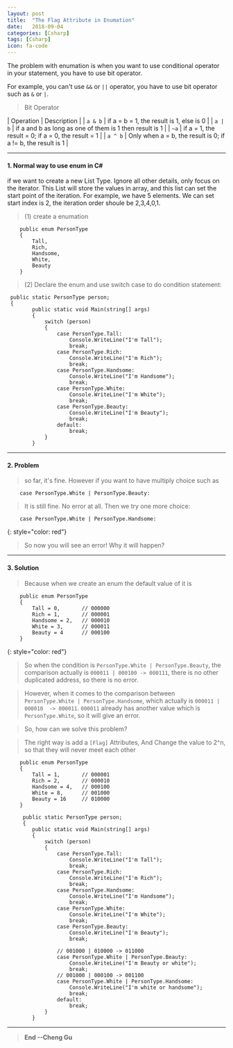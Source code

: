 ```yaml
---
layout: post
title:  "The Flag Attribute in Enumation"
date:   2018-09-04 
categories: [Csharp]
tags: [Csharp]
icon: fa-code
---
```


The problem with enumation is when you want to use conditional operator in your statement, you have to use bit operator.

For example, you can't use `&&` or `||` operator, you have to use bit operator such as `&` or `|`.

>Bit Operator

| Operation | Description |
| `a & b` | if a = b = 1, the result is 1, else is 0 |
| `a | b` | if a and b as long as one of them is 1 then result is 1 |
| `~a` | if a = 1, the result = 0; if a = 0, the result = 1 |
| `a ^ b` | Only when a = b, the result is 0; if a != b, the result is 1 |

---
#### 1. Normal way to use enum in C#

if we want to create a new List Type. Ignore all other details, only focus on the iterator. This List will store the values in array, and this list can set the start point of the iteration. For example, we have 5 elements. We can set start index is 2, the iteration order shoule be 2,3,4,0,1.

>(1) create a enumation

```
    public enum PersonType
    {
        Tall,  
        Rich,   
        Handsome,   
        White,
        Beauty
    }
```

>(2) Declare the enum and use switch case to do condition statement:

```
 public static PersonType person;
 {
        public static void Main(string[] args)
        {
            switch (person)
            {
                case PersonType.Tall:
                    Console.WriteLine("I'm Tall");
                    break;
                case PersonType.Rich:
                    Console.WriteLine("I'm Rich");
                    break;
                case PersonType.Handsome:
                    Console.WriteLine("I'm Handsome");
                    break;
                case PersonType.White:
                    Console.WriteLine("I'm White");
                    break;
                case PersonType.Beauty:
                    Console.WriteLine("I'm Beauty");
                    break;
                default:
                    break;
            }
        }
```

---
#### 2. Problem

> so far, it's fine. However if you want to have multiply choice such as 

```
    case PersonType.White | PersonType.Beauty:
```

> It is still fine. No error at all. Then we try one more choice:

```
    case PersonType.White | PersonType.Handsome:
```

{: style="color: red"}
> So now you will see an error! Why it will happen? 

---
#### 3. Solution


>Because when we create an enum the default value of it is 

```
    public enum PersonType
    {
        Tall = 0,       // 000000
        Rich = 1,       // 000001
        Handsome = 2,   // 000010   
        White = 3,      // 000011
        Beauty = 4      // 000100
    }
```

{: style="color: red"}
>So when the condition is `PersonType.White | PersonType.Beauty`,   the comparison actually is `000011 | 000100 -> 000111`,  there is no other duplicated address, so there is no error.

>However, when it comes to the comparison between `PersonType.White | PersonType.Handsome`,  which actually is `000011 | 000010  -> 000011`.  `000011`  already has another value which is  `PersonType.White`,  so it will give an error.

>So, how can we solve this problem?

>The right way is add a `[Flag]` Attributes, And Change the value to 2^n, so that they will never meet each other

```
    public enum PersonType
    {
        Tall = 1,       // 000001
        Rich = 2,       // 000010
        Handsome = 4,   // 000100   
        White = 8,      // 001000
        Beauty = 16     // 010000
    }
    
     public static PersonType person;
     {
        public static void Main(string[] args)
        {
            switch (person)
            {
                case PersonType.Tall:
                    Console.WriteLine("I'm Tall");
                    break;
                case PersonType.Rich:
                    Console.WriteLine("I'm Rich");
                    break;
                case PersonType.Handsome:
                    Console.WriteLine("I'm Handsome");
                    break;
                case PersonType.White:
                    Console.WriteLine("I'm White");
                    break;
                case PersonType.Beauty:
                    Console.WriteLine("I'm Beauty");
                    break;
                    
                // 001000 | 010000 -> 011000
                case PersonType.White | PersonType.Beauty: 
                    Console.WriteLine("I'm Beauty or white"); 
                    break;
                // 001000 | 000100 -> 001100
                case PersonType.White | PersonType.Handsome:
                    Console.WriteLine("I'm white or handsome");
                    break;
                default:
                    break;
            }
        }
```

---

>**End --Cheng Gu**

